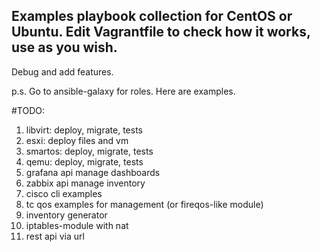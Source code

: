 ## Examples playbook collection for CentOS or Ubuntu. Edit Vagrantfile to check how it works, use as you wish.
Debug and add features.

p.s. Go to ansible-galaxy for roles. Here are examples.

#TODO:
1) libvirt: deploy, migrate, tests
2) esxi: deploy files and vm
3) smartos: deploy, migrate, tests
4) qemu: deploy, migrate, tests
5) grafana api manage dashboards
6) zabbix api manage inventory
7) cisco cli examples
8) tc qos examples for management (or fireqos-like module)
9) inventory generator
10) iptables-module with nat
11) rest api via url
